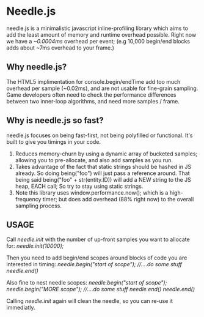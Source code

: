Needle.js
=========

needle.js is a minimalistic javascript inline-profiling library which aims to add the least amount of memory and runtime overhead possible. Right now we have a _~0.0004ms_ overhead per event;  (e.g 10,000 begin/end blocks adds about ~7ms overhead to your frame.)

Why needle.js?
-----------

The HTML5 implimentation for console.begin/endTime add too much overhead per sample (~0.02ms), and are not usable for fine-grain sampling. Game developers often need to check the performance differences between two inner-loop algorithms, and need more samples / frame.

Why is needle.js so fast?
-----------

needle.js focuses on being fast-first, not being polyfilled or functional. It's built to give you timings in your code.
1) Reduces memory-churn by using a dynamic array of bucketed samples; allowing you to pre-allocate, and also add samples as you run.
2) Takes advantage of the fact that static strings should be hashed in JS already. So doing being("foo") will just pass a reference around. That being said being("foo" + str(entity.ID)) will add a NEW string to the JS heap, EACH call; So try to stay using static strings.
3) Note this library uses window.performance.now(); which is a high-frequency timer; but does add overhead (88% right now) to the overall sampling process.

USAGE
--------------

 Call _needle.init_ with the number of up-front samples you want to allocate for:
 _needle.init(10000);_
 
Then you need to add begin/end scopes around blocks of code you are interested in timing:
_needle.begin("start of scope");_
    _//....do some stuff_
    _needle.end()_

    
Also fine to nest needle scopes:
_needle.begin("start of scope");_
        _needle.begin("MORE scope");_
        _//....do some stuff_
        _needle.end()_
    _needle.end()_


Calling _needle.init_ again will clean the needle, so you can re-use it immediatly.
